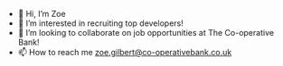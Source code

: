 - 👋 Hi, I’m Zoe
- 👀 I’m interested in recruiting top developers!
- 💞️ I’m looking to collaborate on job opportunities at The Co-operative Bank!
- 📫 How to reach me zoe.gilbert@co-operativebank.co.uk

<!---
ZGilb/ZGilb is a ✨ special ✨ repository because its `README.md` (this file) appears on your GitHub profile.
You can click the Preview link to take a look at your changes.
--->
